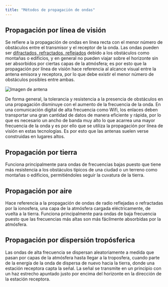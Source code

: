 ```yaml
---
title: "Métodos de propagación de ondas"
---
```


## Propagación por línea de visión

Se refiere a la propagación de ondas en línea recta con el menor número de obstáculos entre el transmisor y el receptor de la onda. Las ondas pueden ser [difractados, refractados, reflejados](#) debido a los obstáculos como montañas o edificios, y en general no pueden viajar sobre el horizonte sin ser absorbidos por ciertas capas de la atmósfera; es por esto que la propagación por línea de visión hace referencia al alcance visual entre la antena emisora y receptora, por lo que debe existir el menor número de obstáculos posibles entre ambas.

![*Imagen de antena*](/telecomly/img/blogImg4.jpg "Antena")

De forma general, la tolerancia y resistencia a la presencia de obstáculos en una propagación disminuye con el aumento de la frecuencia de la onda. En una comunicación digital de alta frecuencia como Wifi, los enlaces deben transportar una gran cantidad de datos de manera eficiente y rápida, por lo que es necesario un ancho de banda muy alto lo que acarrea una mayor frecuencia de la onda y es por ello que se utiliza la propagación por línea de visión en estas tecnologías. Es por esto que las antenas suelen verse construidas en lugares altos.

## Propagación por tierra

Funciona principalmente para ondas de frecuencias bajas puesto que tiene más resistencia a los obstáculos típicos de una ciudad o un terreno como montañas o edificios, permitiéndoles seguir la cuvatura de la tierra.

## Propagación por aire 

Hace referencia a la propagación de ondas de radio reflejadas o refractadas por la ionosfera, una capa de la atmósfera cargada eléctricamente, de vuelta a la tierra. Funciona principalmente para ondas de baja frecuencia puesto que las frecuencias más altas son más fácilmente absorbidas por la atmósfera.

## Propagación por dispersión tropósferica 

Las ondas de alta frecuencia se dispersan aleatoriamente a medida que pasan por capas de la atmósfera hasta llegar a la troposfera, cuando parte de la energía de la onda de dispersa de nuevo hacia la tierra, donde una estación receptora capta la señal. La señal se transmite en un principio con un haz estrecho apuntado justo por encima del horizonte en la dirección de la estación receptora.
